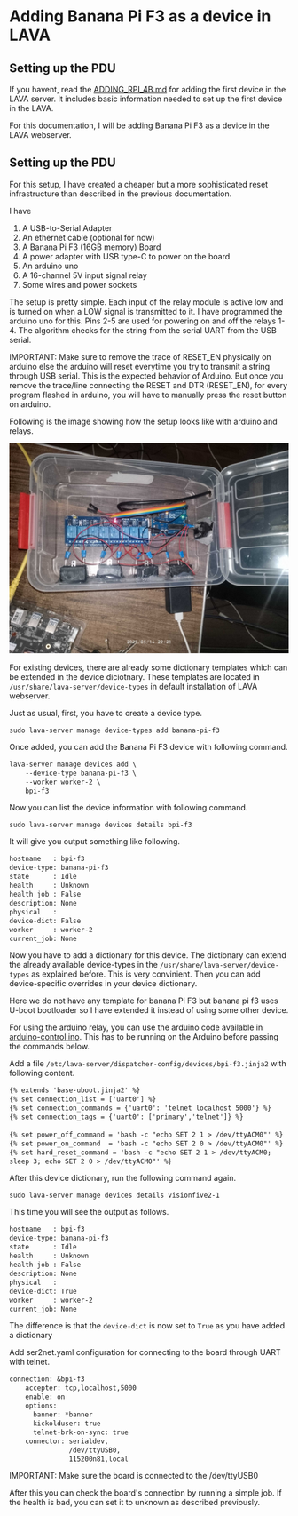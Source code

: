 # Adding Banana Pi F3 as a device in LAVA

## Setting up the PDU

If you havent, read the [ADDING_RPI_4B.md](/docs/ADDING_RPI_4B.md) for adding the first device in the LAVA server. It includes basic information needed to set up the first device in the LAVA.

For this documentation, I will be adding Banana Pi F3 as a device in the LAVA webserver.

## Setting up the PDU

For this setup, I have created a cheaper but a more sophisticated reset infrastructure than described in the previous documentation.


I have

1. A USB-to-Serial Adapter
2. An ethernet cable (optional for now)
3. A Banana Pi F3 (16GB memory) Board
4. A power adapter with USB type-C to power on the board
5. An arduino uno
6. A 16-channel 5V input signal relay
7. Some wires and power sockets

The setup is pretty simple. Each input of the relay module is active low and is turned on when a LOW signal is transmitted to it. I have programmed the arduino uno for this. Pins 2-5 are used for powering on and off the relays 1-4. The algorithm checks for the string from the serial UART from the USB serial. 

IMPORTANT: Make sure to remove the trace of RESET_EN physically on arduino else the arduino will reset everytime you try to transmit a string through USB serial. This is the expected behavior of Arduino. But once you remove the trace/line connecting the RESET and DTR (RESET_EN), for every program flashed in arduino, you will have to manually press the reset button on arduino.

Following is the image showing how the setup looks like with arduino and relays.

![arduino_relays](/assets/IMG_20250514_222155.jpg)

For existing devices, there are already some dictionary templates which can be extended in the device diciotnary. These templates are located in `/usr/share/lava-server/device-types` in default installation of LAVA webserver.

Just as usual, first, you have to create a device type.

```
sudo lava-server manage device-types add banana-pi-f3
```

Once added, you can add the Banana Pi F3 device with following command.

```
lava-server manage devices add \
    --device-type banana-pi-f3 \
    --worker worker-2 \
    bpi-f3
```
  

Now you can list the device information with following command.

```
sudo lava-server manage devices details bpi-f3
```

It will give you output something like following.

```
hostname   : bpi-f3
device-type: banana-pi-f3
state      : Idle
health     : Unknown
health job : False
description: None
physical   : 
device-dict: False
worker     : worker-2
current_job: None
```

Now you have to add a dictionary for this device. The dictionary can extend the already available device-types in the `/usr/share/lava-server/device-types` as explained before. This is very convinient. Then you can add device-specific overrides in your device dictionary.

Here we do not have any template for banana Pi F3 but banana pi f3 uses U-boot bootloader so I have extended it instead of using some other device.

For using the arduino relay, you can use the arduino code available in [arduino-control.ino](/arduino/relay-algorithm/arduino-control/arduino-control.ino). This has to be running on the Arduino before passing the commands below.

Add a file `/etc/lava-server/dispatcher-config/devices/bpi-f3.jinja2` with following content.

```
{% extends 'base-uboot.jinja2' %}
{% set connection_list = ['uart0'] %}
{% set connection_commands = {'uart0': 'telnet localhost 5000'} %}
{% set connection_tags = {'uart0': ['primary','telnet']} %}

{% set power_off_command = 'bash -c "echo SET 2 1 > /dev/ttyACM0"' %}
{% set power_on_command  = 'bash -c "echo SET 2 0 > /dev/ttyACM0"' %}
{% set hard_reset_command = 'bash -c "echo SET 2 1 > /dev/ttyACM0; sleep 3; echo SET 2 0 > /dev/ttyACM0"' %}

```

After this device dictionary, run the following command again.

```
sudo lava-server manage devices details visionfive2-1
```

This time you will see the output as follows.

```
hostname   : bpi-f3
device-type: banana-pi-f3
state      : Idle
health     : Unknown
health job : False
description: None
physical   : 
device-dict: True
worker     : worker-2
current_job: None
```

The difference is that the `device-dict` is now set to `True` as you have added a dictionary


Add ser2net.yaml configuration for connecting to the board through UART with telnet.

```
connection: &bpi-f3
    accepter: tcp,localhost,5000 
    enable: on                 
    options:
      banner: *banner
      kickolduser: true
      telnet-brk-on-sync: true
    connector: serialdev,
               /dev/ttyUSB0,
               115200n81,local
```

IMPORTANT: Make sure the board is connected to the /dev/ttyUSB0

After this you can check the board's connection by running a simple job. If the health is bad, you can set it to unknown as described previously.